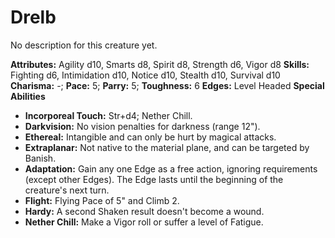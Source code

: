 # Drelb

No description for this creature yet.

**Attributes:** Agility d10, Smarts d8, Spirit d8, Strength d6, Vigor
d8
**Skills:** Fighting d6, Intimidation d10, Notice d10, Stealth d10,
Survival d10
**Charisma:** -; **Pace:** 5; **Parry:** 5; **Toughness:** 6
**Edges:** Level Headed
**Special Abilities**

- **Incorporeal Touch:** Str+d4; Nether Chill.
- **Darkvision:** No vision penalties for darkness (range 12").
- **Ethereal:** Intangible and can only be hurt by magical attacks.
- **Extraplanar:** Not native to the material plane, and can be targeted
by Banish.
- **Adaptation:** Gain any one Edge as a free action, ignoring
requirements (except other Edges). The Edge lasts until the beginning of
the creature's next turn.
- **Flight:** Flying Pace of 5" and Climb 2.
- **Hardy:** A second Shaken result doesn't become a wound.
- **Nether Chill:** Make a Vigor roll or suffer a level of Fatigue.
